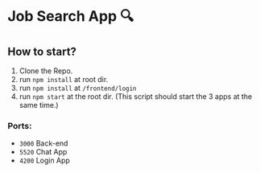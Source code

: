 # Job Search App 🔍
## How to start?
1. Clone the Repo.
2. run ```npm install``` at root dir.
3. run ```npm install``` at ```/frontend/login```
4. run ```npm start``` at the root dir. (This script should start the 3 apps at the same time.)

### Ports:
* ```3000``` Back-end
* ```5520``` Chat App
* ```4200``` Login App
